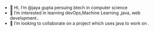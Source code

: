 - 👋 Hi, I’m @jaya gupta persuing btech in computer science
- 👀 I’m interested in learning devOps,Machine Learning ,java,   web development..
- 💞️ I’m looking to collaborate on a project which uses java to work on .

<!---
jphysicsx17/jphysicsx17 is a ✨ special ✨ repository because its `README.md` (this file) appears on your GitHub profile.
You can click the Preview link to take a look at your changes.
--->
